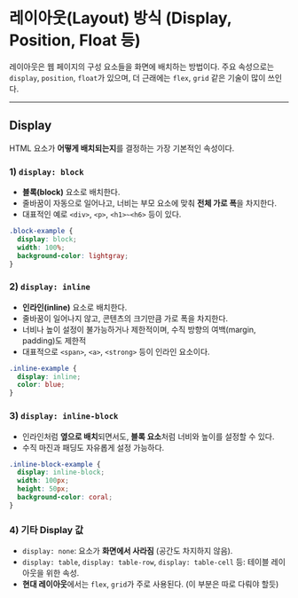 # 레이아웃(Layout) 방식 (Display, Position, Float 등)

레이아웃은 웹 페이지의 구성 요소들을 화면에 배치하는 방법이다. 주요 속성으로는 `display`, `position`, `float`가 있으며, 더 근래에는 `flex`, `grid` 같은 기술이 많이 쓰인다.

---

## Display

HTML 요소가 **어떻게 배치되는지**를 결정하는 가장 기본적인 속성이다.

### 1) `display: block`

- **블록(block)** 요소로 배치한다.
- 줄바꿈이 자동으로 일어나고, 너비는 부모 요소에 맞춰 **전체 가로 폭**을 차지한다.
- 대표적인 예로 `<div>`, `<p>`, `<h1>~<h6>` 등이 있다.

```css
.block-example {
  display: block;
  width: 100%;
  background-color: lightgray;
}
```

### 2) `display: inline`

- **인라인(inline)** 요소로 배치한다.
- 줄바꿈이 일어나지 않고, 콘텐츠의 크기만큼 가로 폭을 차지한다.
- 너비나 높이 설정이 불가능하거나 제한적이며, 수직 방향의 여백(margin, padding)도 제한적
- 대표적으로 `<span>`, `<a>`, `<strong>` 등이 인라인 요소이다.

```css
.inline-example {
  display: inline;
  color: blue;
}
```

### 3) `display: inline-block`

- 인라인처럼 **옆으로 배치**되면서도, **블록 요소**처럼 너비와 높이를 설정할 수 있다.
- 수직 마진과 패딩도 자유롭게 설정 가능하다.

```css
.inline-block-example {
  display: inline-block;
  width: 100px;
  height: 50px;
  background-color: coral;
}
```

### 4) 기타 Display 값

- `display: none`: 요소가 **화면에서 사라짐** (공간도 차지하지 않음).
- `display: table`, `display: table-row`, `display: table-cell` 등: 테이블 레이아웃을 위한 속성.
- **현대 레이아웃**에서는 `flex`, `grid`가 주로 사용된다. (이 부분은 따로 다뤄야 할듯)